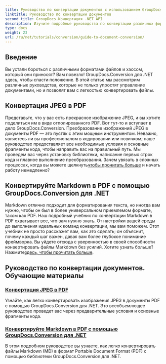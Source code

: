 ```yaml
---
title: Руководство по конвертации документов с использованием GroupDocs.Conversion для .NET
linktitle: Руководство по конвертации документов
second_title: GroupDocs.Конвертация .NET API
description: Изучите подробные руководства по конвертации различных форматов документов с помощью GroupDocs.Conversion для .NET и оптимизируйте процесс управления файлами.
type: docs
weight: 23
url: /ru/net/tutorials/conversion/guide-to-document-conversion/
---
```

## Введение

Вы устали бороться с различными форматами файлов и хаосом, который они приносят? Вам повезло! GroupDocs.Conversion для .NET здесь, чтобы спасти положение. В этой статье мы рассмотрим различные руководства, которые не только упростят управление документами, но и позволят вам с легкостью конвертировать файлы.

## Конвертация JPEG в PDF

 Представьте, что у вас есть прекрасное изображение JPEG, и вы хотите поделиться им в виде отполированного PDF. Вот тут-то и вступает в дело GroupDocs.Conversion. Преобразование изображений JPEG в документы PDF — это пустяк с этим мощным инструментом. Неважно, являетесь ли вы профессионалом в кодировании или новичком; наше руководство предоставляет все необходимые условия и основные фрагменты кода, чтобы направить вас на правильный путь. Мы проведем вас через установку библиотеки, написание первых строк кода и плавное выполнение преобразования. Зачем увязать в сложных процессах, когда вы можете щелкнуть[чтобы прочитать больше](./converting-jpeg-to-pdf/) и начать работу немедленно?

## Конвертируйте Markdown в PDF с помощью GroupDocs.Conversion для .NET

Markdown отлично подходит для форматирования текста, но иногда вам нужно, чтобы он был в более универсальном приемлемом формате, таком как PDF. Наш подробный учебник по конвертации Markdown в PDF охватывает все, что вам нужно знать. От настройки вашей среды до выполнения идеальных команд конвертации, мы вам поможем. Этот учебник не просто расскажет вам, как это сделать; он объяснит, почему каждый шаг важен, давая вам более глубокое понимание фреймворка. Вы уйдете отсюда с уверенностью в своей способности конвертировать файлы Markdown без усилий. Хотите узнать больше? Нажмите[здесь, чтобы прочитать больше](./convert-markdown-to-pdf/).

## Руководство по конвертации документов. Обучающие материалы
### [Конвертация JPEG в PDF](./converting-jpeg-to-pdf/)
Узнайте, как легко конвертировать изображения JPEG в документы PDF с помощью GroupDocs.Conversion для .NET. Это всеобъемлющее руководство проведет вас через предварительные условия и основные фрагменты кода.
### [Конвертируйте Markdown в PDF с помощью GroupDocs.Conversion для .NET](./convert-markdown-to-pdf/)
В этом подробном руководстве вы узнаете, как легко конвертировать файлы Markdown (MD) в формат Portable Document Format (PDF) с помощью библиотеки GroupDocs.Conversion для .NET.